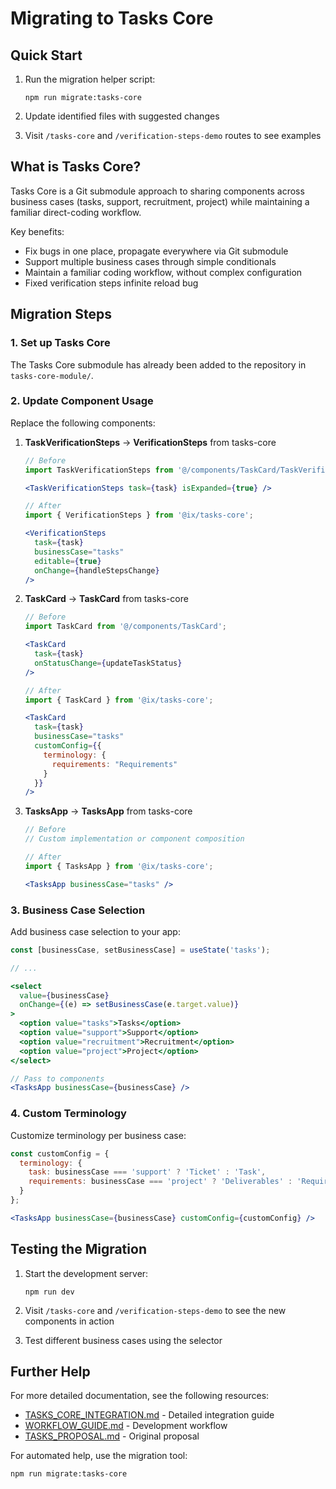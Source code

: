 # Migrating to Tasks Core

## Quick Start

1. Run the migration helper script:
   ```
   npm run migrate:tasks-core
   ```

2. Update identified files with suggested changes

3. Visit `/tasks-core` and `/verification-steps-demo` routes to see examples

## What is Tasks Core?

Tasks Core is a Git submodule approach to sharing components across business cases (tasks, support, recruitment, project) while maintaining a familiar direct-coding workflow.

Key benefits:
- Fix bugs in one place, propagate everywhere via Git submodule
- Support multiple business cases through simple conditionals
- Maintain a familiar coding workflow, without complex configuration
- Fixed verification steps infinite reload bug

## Migration Steps

### 1. Set up Tasks Core

The Tasks Core submodule has already been added to the repository in `tasks-core-module/`.

### 2. Update Component Usage

Replace the following components:

1. **TaskVerificationSteps** → **VerificationSteps** from tasks-core
   ```jsx
   // Before
   import TaskVerificationSteps from '@/components/TaskCard/TaskVerificationSteps';
   
   <TaskVerificationSteps task={task} isExpanded={true} />
   
   // After
   import { VerificationSteps } from '@ix/tasks-core';
   
   <VerificationSteps 
     task={task} 
     businessCase="tasks" 
     editable={true} 
     onChange={handleStepsChange}
   />
   ```

2. **TaskCard** → **TaskCard** from tasks-core
   ```jsx
   // Before
   import TaskCard from '@/components/TaskCard';
   
   <TaskCard 
     task={task} 
     onStatusChange={updateTaskStatus}
   />
   
   // After
   import { TaskCard } from '@ix/tasks-core';
   
   <TaskCard 
     task={task} 
     businessCase="tasks"
     customConfig={{
       terminology: {
         requirements: "Requirements"
       }
     }}
   />
   ```

3. **TasksApp** → **TasksApp** from tasks-core
   ```jsx
   // Before
   // Custom implementation or component composition
   
   // After
   import { TasksApp } from '@ix/tasks-core';
   
   <TasksApp businessCase="tasks" />
   ```

### 3. Business Case Selection

Add business case selection to your app:

```jsx
const [businessCase, setBusinessCase] = useState('tasks');

// ...

<select
  value={businessCase}
  onChange={(e) => setBusinessCase(e.target.value)}
>
  <option value="tasks">Tasks</option>
  <option value="support">Support</option>
  <option value="recruitment">Recruitment</option>
  <option value="project">Project</option>
</select>

// Pass to components
<TasksApp businessCase={businessCase} />
```

### 4. Custom Terminology

Customize terminology per business case:

```jsx
const customConfig = {
  terminology: {
    task: businessCase === 'support' ? 'Ticket' : 'Task',
    requirements: businessCase === 'project' ? 'Deliverables' : 'Requirements'
  }
};

<TasksApp businessCase={businessCase} customConfig={customConfig} />
```

## Testing the Migration

1. Start the development server:
   ```
   npm run dev
   ```

2. Visit `/tasks-core` and `/verification-steps-demo` to see the new components in action

3. Test different business cases using the selector

## Further Help

For more detailed documentation, see the following resources:

- [TASKS_CORE_INTEGRATION.md](./docs/TASKS_CORE_INTEGRATION.md) - Detailed integration guide
- [WORKFLOW_GUIDE.md](./tasks-core-module/WORKFLOW_GUIDE.md) - Development workflow
- [TASKS_PROPOSAL.md](./tasks-core-module/TASKS_PROPOSAL.md) - Original proposal

For automated help, use the migration tool:

```
npm run migrate:tasks-core
```